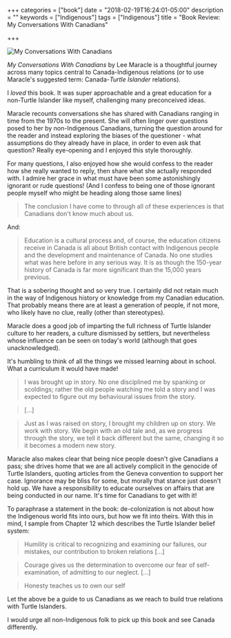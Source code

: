 +++
categories = ["book"]
date = "2018-02-19T16:24:01-05:00"
description = ""
keywords = ["Indigenous"]
tags = ["Indigenous"]
title = "Book Review: My Conversations With Canadians"

+++

![My Conversations With Canadians](/images/MyConversationsWithCanadians.jpg)

_My Conversations With Canadians_ by Lee Maracle is a thoughtful journey across many topics central to Canada-Indigenous relations (or to use Maracle's suggested term: Canada-*Turtle Islander* relations).

I _loved_ this book. It was super approachable and a great education for a non-Turtle Islander like myself, challenging many preconceived ideas.

Maracle recounts conversations she has shared with Canadians ranging in time from the 1970s to the present. She will often linger over questions posed to her by non-Indigenous Canadians, turning the question around for the reader and instead exploring the biases of the questioner - what assumptions do they already have in place, in order to even ask that question? Really eye-opening and I enjoyed this style thoroughly.

For many questions, I also enjoyed how she would confess to the reader how she really wanted to reply, then share what she actually responded with. I admire her grace in what must have been some astonishingly ignorant or rude questions! (And I confess to being one of those ignorant people myself who might be heading along those same lines)

> The conclusion I have come to through all of these experiences is that Canadians don't know much about us.

And:

> Education is a cultural process and, of course, the education citizens receive in Canada is all about British contact with Indigenous people and the development and maintenance of Canada. No one studies what was here before in any serious way. It is as though the 150-year history of Canada is far more significant than the 15,000 years previous.

That is a sobering thought and so very true. I certainly did not retain much in the way of Indigenous history or knowledge from my Canadian education. That probably means there are at least a generation of people, if not more, who likely have no clue, really (other than stereotypes).


Maracle does a good job of imparting the full richness of Turtle Islander culture to her readers, a culture dismissed by settlers, but nevertheless whose influence can be seen on today's world (although that goes unacknowledged).

It's humbling to think of all the things we missed learning about in school. What a curriculum it would have made!

> I was brought up in story. No one disciplined me by spanking or scoldings; rather the old people watching me told a story and I was expected to figure out my behavioural issues from the story.

> [...]

> Just as I was raised on story, I brought my children up on story. We work with story. We begin with an old tale and, as we progress through the story, we tell it back different but the same, changing it so it becomes a modern new story.


Maracle also makes clear that being nice people doesn't give Canadians a pass; she drives home that we are all actively complicit in the genocide of Turtle Islanders, quoting articles from the Geneva convention to support her case. Ignorance may be bliss for some, but morally that stance just doesn't hold up. We have a responsibility to educate ourselves on affairs that are being conducted in our name. It's time for Canadians to get with it!

To paraphrase a statement in the book: de-colonization is not about how the Indigenous world fits into ours, but how we fit into theirs. With this in mind, I sample from Chapter 12 which describes the Turtle Islander belief system:

> Humility is critical to recognizing and examining our failures, our mistakes, our contribution to broken relations [...]

> Courage gives us the determination to overcome our fear of self-examination, of admitting to our neglect. [...]

> Honesty teaches us to own our self

Let the above be a guide to us Canadians as we reach to build true relations with Turtle Islanders.

I would urge all non-Indigenous folk to pick up this book and see Canada differently.
